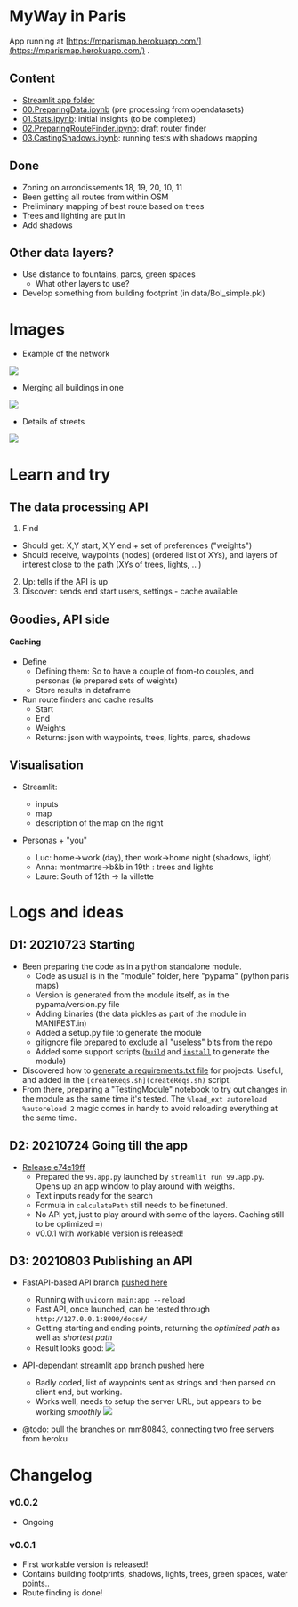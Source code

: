 # MyWay in Paris

App running at [https://mparismap.herokuapp.com/](https://mparismap.herokuapp.com/) . 

## Content

* [Streamlit app folder](./app/)
* [00.PreparingData.ipynb](00.PreparingData.ipynb) (pre processing from opendatasets)
* [01.Stats.ipynb](01.Stats.ipynb): initial insights (to be completed)
* [02.PreparingRouteFinder.ipynb](02.PreparingRouteFinder.ipynb): draft router finder
* [03.CastingShadows.ipynb](03.CastingShadows.ipynb): running tests with shadows mapping

## Done

* Zoning on arrondissements 18, 19, 20, 10, 11
* Been getting all routes from within OSM
* Preliminary mapping of best route based on trees
* Trees and lighting are put in
* Add shadows

## Other data layers? 

* Use distance to fountains, parcs, green spaces
  * What other layers to use?
* Develop something from building footprint (in data/BoI_simple.pkl)

# Images


* Example of the network

![](images/00.PreppingData_parc.png)

* Merging all buildings in one

![](images/dissolving.png)

* Details of streets

![](images/streets.png)


# Learn and try



## The data processing API

1. Find
  * Should get: X,Y start, X,Y end + set of preferences ("weights")
  * Should receive, waypoints (nodes) (ordered list of XYs), and layers of interest close to the path (XYs of trees, lights, .. ) 
2. Up: tells if the API is up
3. Discover: sends end start users, settings - cache available


## Goodies, API side

#### Caching

* Define
  * Defining them: So to have a couple of from-to couples, and personas (ie prepared sets of weights)
  * Store results in dataframe
* Run route finders and cache results
  * Start
  * End
  * Weights
  * Returns: json with waypoints, trees, lights, parcs, shadows

## Visualisation

* Streamlit: 
  * inputs
  * map
  * description of the map on the right

* Personas + "you"
  * Luc: home->work (day), then work->home night (shadows, light)
  * Anna: montmartre->b&b in 19th : trees and lights
  * Laure: South of 12th -> la villette

# Logs and ideas

## D1: 20210723 Starting

* Been preparing the code as in a python standalone module.
  * Code as usual is in the "module" folder, here "pypama" (python paris maps)
  * Version is generated from the module itself, as in the pypama/version.py file
  * Adding binaries (the data pickles as part of the module in MANIFEST.in)
  * Added a setup.py file to generate the module
  * gitignore file prepared to exclude all "useless" bits from the repo
  * Added some support scripts ([`build`](build.sh) and [`install`](install.sh) to generate the module)
* Discovered how to [generate a requirements.txt file](https://stackoverflow.com/questions/31684375/automatically-create-requirements-txt) for projects. Useful, and added in the `[createReqs.sh](createReqs.sh)` script.
* From there, preparing a "TestingModule" notebook to try out changes in the module as the same time it's tested. The `%load_ext autoreload %autoreload 2` magic comes in handy to avoid reloading everything at the same time.

## D2: 20210724 Going till the app

* [Release e74e19ff](https://github.com/kelu124/paris_maps/commit/e74e19ffa31640a1350d60fb7a3c8c3136e7ae27)
  * Prepared the `99.app.py` launched by `streamlit run 99.app.py`. Opens up an app window to play around with weigths. 
  * Text inputs ready for the search
  * Formula in `calculatePath` still needs to be finetuned.
  * No API yet, just to play around with some of the layers. Caching still to be optimized =) 
  * v0.0.1 with workable version is released!

## D3: 20210803 Publishing an API

* FastAPI-based API branch [pushed here](https://github.com/kelu124/paris_maps/tree/api)
  * Running with `uvicorn main:app --reload`
  * Fast API, once launched, can be tested through `http://127.0.0.1:8000/docs#/`
  * Getting starting and ending points, returning the _optimized path_ as well as _shortest path_
  * Result looks good:
![](/images/api.png)


* API-dependant streamlit app branch [pushed here](https://github.com/kelu124/paris_maps/tree/app)
  * Badly coded, list of waypoints sent as strings and then parsed on client end, but working.
  * Works well, needs to setup the server URL, but appears to be working _smoothly_
![](/images/app.png)


* @todo: pull the branches on mm80843, connecting two free servers from heroku

# Changelog

### v0.0.2

* Ongoing


### v0.0.1

* First workable version is released!
* Contains building footprints, shadows, lights, trees, green spaces, water points..
* Route finding is done!